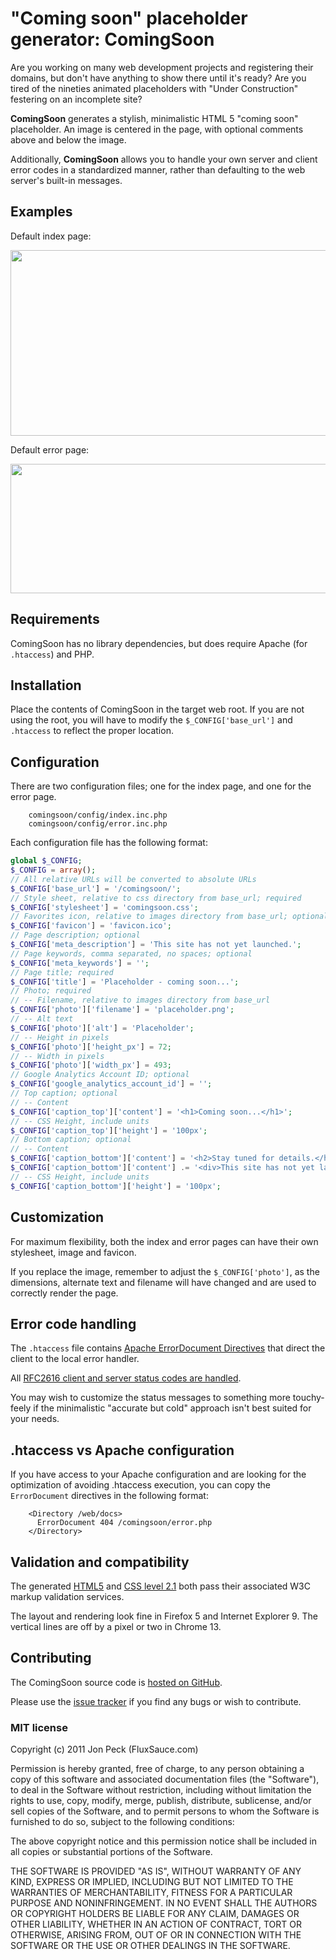 # "Coming soon" placeholder generator: ComingSoon

Are you working on many web development projects and registering their domains,
but don't have anything to show there until it's ready?  Are you tired of the
nineties animated placeholders with "Under Construction" festering on an
incomplete site?

**ComingSoon** generates a stylish, minimalistic HTML 5 "coming soon"
placeholder.  An image is centered in the page, with optional comments
above and below the image.

Additionally, **ComingSoon** allows you to handle your own server and
client error codes in a standardized manner, rather than defaulting
to the web server's built-in messages.

## Examples

Default index page:

<img src="http://fluxsauce.com/sites/default/files/images/demo-index.png" width="730" height="297"/>

Default error page:

<img src="http://fluxsauce.com/sites/default/files/images/demo-error.png" width="730" height="207"/>

## Requirements

ComingSoon has no library dependencies, but does require Apache (for `.htaccess`) and PHP.

## Installation

Place the contents of ComingSoon in the target web root.  If you are not
using the root, you will have to modify the `$_CONFIG['base_url']` and
`.htaccess` to reflect the proper location. 

## Configuration

There are two configuration files; one for the index page, and one for the
error page.

        comingsoon/config/index.inc.php
        comingsoon/config/error.inc.php

Each configuration file has the following format:

```php
global $_CONFIG;
$_CONFIG = array();
// All relative URLs will be converted to absolute URLs
$_CONFIG['base_url'] = '/comingsoon/';
// Style sheet, relative to css directory from base_url; required
$_CONFIG['stylesheet'] = 'comingsoon.css';
// Favorites icon, relative to images directory from base_url; optional, but highly recommended
$_CONFIG['favicon'] = 'favicon.ico';
// Page description; optional
$_CONFIG['meta_description'] = 'This site has not yet launched.';
// Page keywords, comma separated, no spaces; optional
$_CONFIG['meta_keywords'] = '';
// Page title; required
$_CONFIG['title'] = 'Placeholder - coming soon...';
// Photo; required
// -- Filename, relative to images directory from base_url
$_CONFIG['photo']['filename'] = 'placeholder.png';
// -- Alt text
$_CONFIG['photo']['alt'] = 'Placeholder';
// -- Height in pixels
$_CONFIG['photo']['height_px'] = 72;
// -- Width in pixels
$_CONFIG['photo']['width_px'] = 493;
// Google Analytics Account ID; optional
$_CONFIG['google_analytics_account_id'] = '';
// Top caption; optional
// -- Content
$_CONFIG['caption_top']['content'] = '<h1>Coming soon...</h1>';
// -- CSS Height, include units
$_CONFIG['caption_top']['height'] = '100px';
// Bottom caption; optional
// -- Content
$_CONFIG['caption_bottom']['content'] = '<h2>Stay tuned for details.</h2>';
$_CONFIG['caption_bottom']['content'] .= '<div>This site has not yet launched.</div>';
// -- CSS Height, include units
$_CONFIG['caption_bottom']['height'] = '100px';
```

## Customization

For maximum flexibility, both the index and error pages can have their own stylesheet, image and favicon.

If you replace the image, remember to adjust the `$_CONFIG['photo']`,
as the dimensions, alternate text and filename will have changed and are used
to correctly render the page.

## Error code handling

The `.htaccess` file contains [Apache ErrorDocument Directives](http://httpd.apache.org/docs/current/mod/core.html#errordocument) that direct
the client to the local error handler.

All [RFC2616 client and server status codes are handled](http://tools.ietf.org/html/rfc2616).

You may wish to customize the status messages to something more
touchy-feely if the minimalistic "accurate but cold" approach
isn't best suited for your needs.

## .htaccess vs Apache configuration

If you have access to your Apache configuration and are looking for
the optimization of avoiding .htaccess execution, you can copy
the `ErrorDocument` directives in the following format:

        <Directory /web/docs>
          ErrorDocument 404 /comingsoon/error.php
        </Directory>

## Validation and compatibility

The generated [HTML5](http://validator.w3.org/) and [CSS level 2.1](http://jigsaw.w3.org/css-validator/) both pass their associated W3C markup validation services.

The layout and rendering look fine in Firefox 5 and Internet Explorer 9.  The vertical lines are off by a pixel or two in Chrome 13.

## Contributing

The ComingSoon source code is [hosted on GitHub](https://github.com/fluxsauce/ComingSoon).

Please use the [issue tracker](https://github.com/fluxsauce/ComingSoon/issues) if you find any bugs or wish to contribute.

### MIT license

Copyright (c) 2011 Jon Peck (FluxSauce.com)

Permission is hereby granted, free of charge, to any person obtaining
a copy of this software and associated documentation files (the
"Software"), to deal in the Software without restriction, including
without limitation the rights to use, copy, modify, merge, publish,
distribute, sublicense, and/or sell copies of the Software, and to
permit persons to whom the Software is furnished to do so, subject to
the following conditions:

The above copyright notice and this permission notice shall be
included in all copies or substantial portions of the Software.

THE SOFTWARE IS PROVIDED "AS IS", WITHOUT WARRANTY OF ANY KIND, 
EXPRESS OR IMPLIED, INCLUDING BUT NOT LIMITED TO THE WARRANTIES OF
MERCHANTABILITY, FITNESS FOR A PARTICULAR PURPOSE AND
NONINFRINGEMENT. IN NO EVENT SHALL THE AUTHORS OR COPYRIGHT HOLDERS BE
LIABLE FOR ANY CLAIM, DAMAGES OR OTHER LIABILITY, WHETHER IN AN ACTION
OF CONTRACT, TORT OR OTHERWISE, ARISING FROM, OUT OF OR IN CONNECTION
WITH THE SOFTWARE OR THE USE OR OTHER DEALINGS IN THE SOFTWARE.